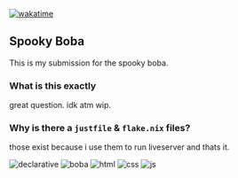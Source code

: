 [![wakatime](https://wakatime.com/badge/user/018eed1d-6093-4f51-9fca-7863b7a1ac97/project/6d1c7337-359a-4665-8962-1447ee72379b.svg)](https://wakatime.com/badge/user/018eed1d-6093-4f51-9fca-7863b7a1ac97/project/6d1c7337-359a-4665-8962-1447ee72379b)
## Spooky Boba
This is my submission for the spooky boba.

### What is this exactly
great question. idk atm wip.

### Why is there a `justfile` & `flake.nix` files?
those exist because i use them to run liveserver and thats it.
<br />

![declarative](https://matdoes.dev/buttons/i/7b5f60e8e0c184642cbd0d02d3ae105b.gif)
![boba](https://matdoes.dev/buttons/i/2b729571f853bc250fb742169f0a4a5a.gif)
![html](https://matdoes.dev/buttons/i/6484ea19b73d9c24f3531bff6c15302f.png)
![css](https://matdoes.dev/buttons/i/5683c452c212818ae42f96b4ee571d5f.gif)
![js](https://matdoes.dev/buttons/i/0abcb7fa844e7767195ce3679d8fb288.jpg)